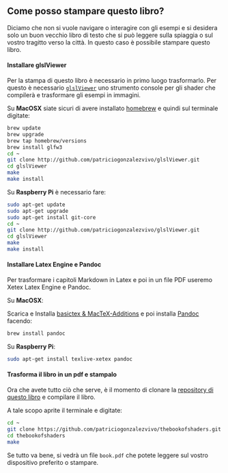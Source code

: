 ## Come posso stampare questo libro?

Diciamo che non si vuole navigare o interagire con gli esempi e si desidera solo un buon vecchio libro di testo che si può leggere sulla spiaggia o sul vostro tragitto verso la città. In questo caso è possibile stampare questo libro.
 
#### Installare glslViewer

Per la stampa di questo libro è necessario in primo luogo trasformarlo. Per questo è necessario [```glslViewer```](https://github.com/patriciogonzalezvivo/glslViewer) uno strumento console per gli shader che compilerà e trasformare gli esempi in immagini.

Su **MacOSX** siate sicuri di avere installato [homebrew](http://brew.sh/) e quindi sul terminale digitate:

```bash
brew update
brew upgrade
brew tap homebrew/versions
brew install glfw3
cd ~ 
git clone http://github.com/patriciogonzalezvivo/glslViewer.git
cd glslViewer
make
make install
```

Su **Raspberry Pi** è necessario fare:

```bash
sudo apt-get update
sudo apt-get upgrade
sudo apt-get install git-core
cd ~ 
git clone http://github.com/patriciogonzalezvivo/glslViewer.git
cd glslViewer
make
make install
```

#### Installare Latex Engine e Pandoc

Per trasformare i capitoli Markdown in Latex e poi in un file PDF useremo Xetex Latex Engine e Pandoc.

Su  **MacOSX**:

Scarica e Installa [basictex & MacTeX-Additions](http://www.tug.org/mactex/morepackages.html) e poi installa [Pandoc](http://johnmacfarlane.net/pandoc/) facendo:
 
```bash
brew install pandoc
```

Su **Raspberry Pi**:

```bash
sudo apt-get install texlive-xetex pandoc
```

#### Trasforma il libro in un pdf e stampalo

Ora che avete tutto ciò che serve, è il momento di clonare la [repository di questo libro](https://github.com/patriciogonzalezvivo/thebookofshaders) e compilare il libro.

A tale scopo aprite il terminale e digitate:

```bash
cd ~
git clone https://github.com/patriciogonzalezvivo/thebookofshaders.git
cd thebookofshaders
make
```
Se tutto va bene, si vedrà un file ```book.pdf``` che potete leggere sul vostro dispositivo preferito o stampare.
